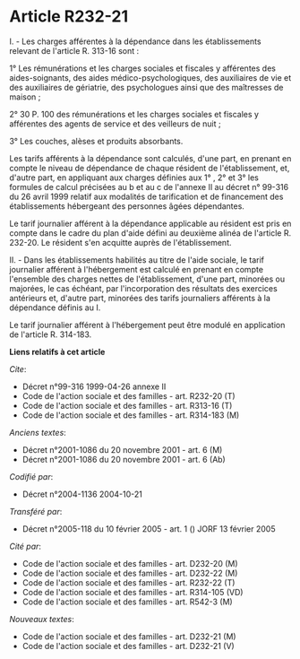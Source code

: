 # Article R232-21

I. - Les charges afférentes à la dépendance dans les établissements relevant de l'article R. 313-16 sont :

1° Les rémunérations et les charges sociales et fiscales y afférentes des aides-soignants, des aides médico-psychologiques,
des auxiliaires de vie et des auxiliaires de gériatrie, des psychologues ainsi que des maîtresses de maison ;

2° 30 P. 100 des rémunérations et les charges sociales et fiscales y afférentes des agents de service et des veilleurs de
nuit ;

3° Les couches, alèses et produits absorbants.

Les tarifs afférents à la dépendance sont calculés, d'une part, en prenant en compte le niveau de dépendance de chaque
résident de l'établissement, et, d'autre part, en appliquant aux charges définies aux 1° , 2° et 3° les formules de calcul
précisées au b et au c de l'annexe II au décret n° 99-316 du 26 avril 1999 relatif aux modalités de tarification et de
financement des établissements hébergeant des personnes âgées dépendantes.

Le tarif journalier afférent à la dépendance applicable au résident est pris en compte dans le cadre du plan d'aide défini au
deuxième alinéa de l'article R. 232-20. Le résident s'en acquitte auprès de l'établissement.

II. - Dans les établissements habilités au titre de l'aide sociale, le tarif journalier afférent à l'hébergement est calculé
en prenant en compte l'ensemble des charges nettes de l'établissement, d'une part, minorées ou majorées, le cas échéant, par
l'incorporation des résultats des exercices antérieurs et, d'autre part, minorées des tarifs journaliers afférents à la
dépendance définis au I.

Le tarif journalier afférent à l'hébergement peut être modulé en application de l'article R. 314-183.

**Liens relatifs à cet article**

_Cite_:

  - Décret n°99-316 1999-04-26 annexe II
  - Code de l'action sociale et des familles - art. R232-20 (T)
  - Code de l'action sociale et des familles - art. R313-16 (T)
  - Code de l'action sociale et des familles - art. R314-183 (M)

_Anciens textes_:

  - Décret n°2001-1086 du 20 novembre 2001 - art. 6 (M)
  - Décret n°2001-1086 du 20 novembre 2001 - art. 6 (Ab)

_Codifié par_:

  - Décret n°2004-1136 2004-10-21

_Transféré par_:

  - Décret n°2005-118 du 10 février 2005 - art. 1 () JORF 13 février 2005

_Cité par_:

  - Code de l'action sociale et des familles - art. D232-20 (M)
  - Code de l'action sociale et des familles - art. D232-22 (M)
  - Code de l'action sociale et des familles - art. R232-22 (T)
  - Code de l'action sociale et des familles - art. R314-105 (VD)
  - Code de l'action sociale et des familles - art. R542-3 (M)

_Nouveaux textes_:

  - Code de l'action sociale et des familles - art. D232-21 (M)
  - Code de l'action sociale et des familles - art. D232-21 (V)
